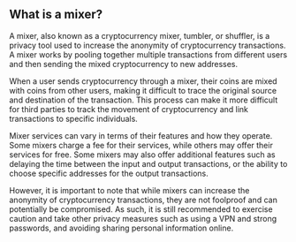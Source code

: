 ## What is a mixer?

A mixer, also known as a cryptocurrency mixer, tumbler, or shuffler, is a privacy tool used to increase the anonymity of cryptocurrency transactions. A mixer works by pooling together multiple transactions from different users and then sending the mixed cryptocurrency to new addresses.

When a user sends cryptocurrency through a mixer, their coins are mixed with coins from other users, making it difficult to trace the original source and destination of the transaction. This process can make it more difficult for third parties to track the movement of cryptocurrency and link transactions to specific individuals.

Mixer services can vary in terms of their features and how they operate. Some mixers charge a fee for their services, while others may offer their services for free. Some mixers may also offer additional features such as delaying the time between the input and output transactions, or the ability to choose specific addresses for the output transactions.

However, it is important to note that while mixers can increase the anonymity of cryptocurrency transactions, they are not foolproof and can potentially be compromised. As such, it is still recommended to exercise caution and take other privacy measures such as using a VPN and strong passwords, and avoiding sharing personal information online.